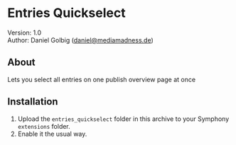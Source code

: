 # Entries Quickselect

Version: 1.0  
Author: Daniel Golbig (daniel@mediamadness.de)

## About

Lets you select all entries on one publish overview page at once

## Installation

1. Upload the `entries_quickselect` folder in this archive to your Symphony `extensions` folder.
2. Enable it the usual way.